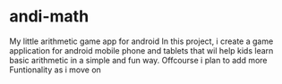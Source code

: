 # andi-math
My little arithmetic game app for android
In this project, i create a game application for android mobile phone and tablets that wil help kids learn basic arithmetic in a simple and fun way. Offcourse i plan to add more Funtionality as i move on
